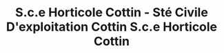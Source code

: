 ---
title: "S.c.e Horticole Cottin - Sté Civile D'exploitation Cottin S.c.e Horticole Cottin"
url: /avrainville/s-c-e-horticole-cottin-ste-civile-dexploitation-cottin-s-c-e-horticole-cottin/
shop: Garten-Center
---